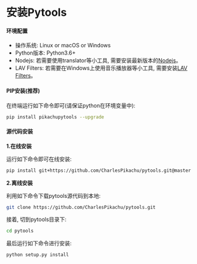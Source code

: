 # 安装Pytools


#### 环境配置

- 操作系统: Linux or macOS or Windows
- Python版本: Python3.6+
- Nodejs: 若需要使用translator等小工具, 需要安装最新版本的[Nodejs](https://nodejs.org/en/)。
- LAV Filters: 若需要在Windows上使用音乐播放器等小工具, 需要安装[LAV Filters](http://files.1f0.de/lavf/LAVFilters-0.65.exe)。


#### PIP安装(推荐)

在终端运行如下命令即可(请保证python在环境变量中):

```sh
pip install pikachupytools --upgrade
```


#### 源代码安装

**1.在线安装**

运行如下命令即可在线安装:

```sh
pip install git+https://github.com/CharlesPikachu/pytools.git@master
```

**2.离线安装**

利用如下命令下载pytools源代码到本地:

```sh
git clone https://github.com/CharlesPikachu/pytools.git
```

接着, 切到pytools目录下:

```sh
cd pytools
```

最后运行如下命令进行安装:

```sh
python setup.py install
```